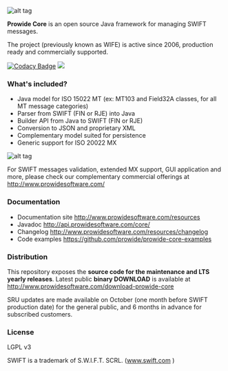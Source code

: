 ![alt tag](http://www.prowidesoftware.com/images/logo/prowideLogoHorizontal-800x253-300dpi.jpg)


**Prowide Core** is an open source Java framework for managing SWIFT messages.

The project (previously known as WIFE) is active since 2006, production ready and commercially supported.

[![Codacy Badge](https://api.codacy.com/project/badge/Grade/2005f830d80c4db4a5c26e4380eb8d23)](https://www.codacy.com/app/prowide/prowide-core?utm_source=github.com&utm_medium=referral&utm_content=prowide/prowide-core&utm_campaign=badger)
<a href="https://codeclimate.com/github/prowide/prowide-core/maintainability"><img src="https://api.codeclimate.com/v1/badges/5f64e32b42dc0a4742b1/maintainability" /></a>

### What's included?

* Java model for ISO 15022 MT (ex: MT103 and Field32A classes, for all MT message categories)
* Parser from SWIFT (FIN or RJE) into Java
* Builder API from Java to SWIFT (FIN or RJE)
* Conversion to JSON and proprietary XML
* Complementary model suited for persistence
* Generic support for ISO 20022 MX

![alt tag](http://www.prowidesoftware.com/images/infografias/coreModelLayers.png)

For SWIFT messages validation, extended MX support, GUI application and more, please check our complementary commercial offerings at http://www.prowidesoftware.com/

### Documentation
* Documentation site http://www.prowidesoftware.com/resources
* Javadoc http://api.prowidesoftware.com/core/
* Changelog http://www.prowidesoftware.com/resources/changelog
* Code examples https://github.com/prowide/prowide-core-examples

### Distribution
This repository exposes the **source code for the maintenance and LTS yearly releases**. 
Latest public **binary DOWNLOAD** is available at http://www.prowidesoftware.com/download-prowide-core

SRU updates are made available on October (one month before SWIFT production date) for the general public, and 6 months in advance for subscribed customers.

### License

LGPL v3

SWIFT is a trademark of S.W.I.F.T. SCRL. (www.swift.com )
